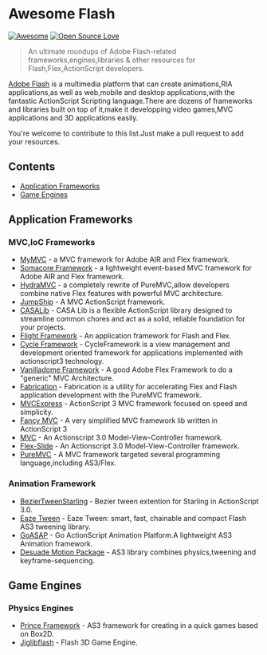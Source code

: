 # Awesome Flash
[![Awesome](https://awesome.re/badge.svg)](https://awesome.re)
[![Open Source Love](https://badges.frapsoft.com/os/v1/open-source.svg?v=103)](https://github.com/ellerbrock/open-source-badges/)

> An ultimate roundups of Adobe Flash-related frameworks,engines,libraries &amp; other resources for Flash,Flex,ActionScript developers.

[Adobe Flash](https://www.adobe.com/products/flashruntimes.html) is a multimedia platform that can create animations,RIA applications,as well as web,mobile and desktop applications,with the fantastic ActionScript Scripting language.There are dozens of frameworks and libraries built on top of it,make it developping video games,MVC applications and 3D applications easily.

You're welcome to contribute to this list.Just make a pull request to add your resources.

## Contents

* [Application Frameworks](#application-frameworks)
* [Game Engines](#game-engines)

## Application Frameworks

### MVC,IoC Frameworks

* [MyMVC](http://www.mymvc.net/mymvc.html) - a MVC framework for Adobe AIR and Flex framework.
* [Somacore Framework](https://github.com/soundstep/somacore_framework) - a lightweight event-based MVC framework for Adobe AIR and Flex framework.
* [HydraMVC](https://code.google.com/archive/p/hydramvc/) - a completely rewrite of PureMVC,allow developers combine native Flex features with powerful MVC architecture.
* [JumpShip](https://code.google.com/archive/p/jumpship/) - A MVC ActionScript framework.
* [CASALib](http://casalib.org/) - CASA Lib is a flexible ActionScript library designed to streamline common chores and act as a solid, reliable foundation for your projects.
* [Flight Framework](https://code.google.com/archive/p/flight-framework/) - An application framework for Flash and Flex.
* [Cycle Framework](https://code.google.com/archive/p/flight-framework/) - CycleFramework is a view management and development oriented framework for applications implemented with actionscript3 technology.
* [Vanilladome Framework](https://code.google.com/archive/p/vanilladomeframework/) - A good Adobe Flex Framework to do a "generic" MVC Architecture.
* [Fabrication](https://code.google.com/archive/p/fabrication/) - Fabrication is a utility for accelerating Flex and Flash application development with the PureMVC framework.
* [MVCExpress](http://mvcexpress.org/) - ActionScript 3 MVC framework focused on speed and simplicity.
* [Fancy MVC](https://github.com/featherJ/fancy-mvc) - A very simplified MVC framework lib written in ActionScript 3
* [MVC](https://github.com/jsmithorg/mvc) - An Actionscript 3.0 Model-View-Controller framework.
* [Flex-Slide](https://code.google.com/archive/p/flex-slide/) - An Actionscript 3.0 Model-View-Controller framework.
* [PureMVC](http://puremvc.org/) - A MVC framework targeted several programming language,including AS3/Flex.
### Animation Framework

* [BezierTweenStarling](https://github.com/Svantro/BezierTweenStarling) - Bezier tween extention for Starling in ActionScript 3.0.
* [Eaze Tween](https://github.com/mayakwd/as3-eaze-tween) - Eaze Tween: smart, fast, chainable and compact Flash AS3 tweening library.
* [GoASAP](https://code.google.com/archive/p/goasap/) - Go ActionScript Animation Platform.A lightweight AS3 Animation framework.
* [Desuade Motion Package](http://desuade.com/dmp) - AS3 library combines physics,tweening and keyframe-sequencing.

## Game Engines

### Physics Engines
* [Prince Framework](https://code.google.com/archive/p/princeframework/) - AS3 framework for creating in a quick games based on Box2D.
* [Jiglibflash](https://code.google.com/archive/p/jiglibflash/) - Flash 3D Game Engine.